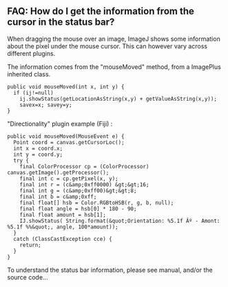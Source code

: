 ## FAQ: How do I get the information from the cursor in the status bar?

When dragging the mouse over an image, ImageJ shows some information
about the pixel under the mouse cursor. This can however vary across
different plugins.

The information comes from the \"mouseMoved\" method, from a ImagePlus
inherited class.

    public void mouseMoved(int x, int y) {
      if (ij!=null)
        ij.showStatus(getLocationAsString(x,y) + getValueAsString(x,y));
        savex=x; savey=y;
    }

\"Directionality\" plugin example (Fiji) :

    public void mouseMoved(MouseEvent e) {
      Point coord = canvas.getCursorLoc();
      int x = coord.x;
      int y = coord.y;
      try {
        final ColorProcessor cp = (ColorProcessor) canvas.getImage().getProcessor();
        final int c = cp.getPixel(x, y);
        final int r = (c&amp;0xff0000) &gt;&gt;16;
        final int g = (c&amp;0xff00)&gt;&gt;8;
        final int b = c&amp;0xff;
        final float[] hsb = Color.RGBtoHSB(r, g, b, null);
        final float angle = hsb[0] * 180 - 90;
        final float amount = hsb[1];
        IJ.showStatus( String.format(&quot;Orientation: %5.1f Âº - Amont: %5.1f %%&quot;, angle, 100*amount));
      } 
      catch (ClassCastException cce) {
        return;
      }
    }

To understand the status bar information, please see manual, and/or the
source code\...
